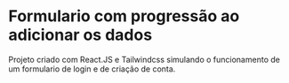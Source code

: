 # Formulario com progressão ao adicionar os dados

Projeto criado com React.JS e Tailwindcss simulando o funcionamento de um formulario de login e de criação de conta.
